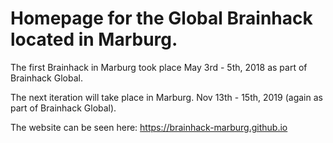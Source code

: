 # Homepage for the Global Brainhack located in Marburg.

The first Brainhack in Marburg took place May 3rd - 5th, 2018 as part of Brainhack Global.

The next iteration will take place in Marburg. Nov 13th - 15th, 2019 (again as part of Brainhack Global).

The website can be seen here: https://brainhack-marburg.github.io

 
